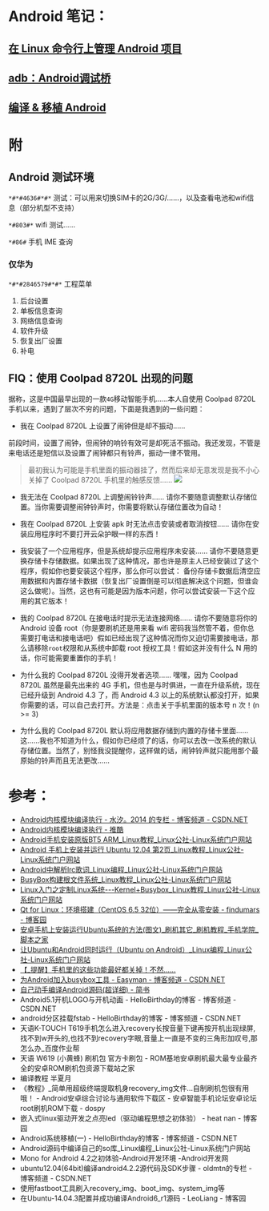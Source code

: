 <link href="../../css/style.css" rel="stylesheet" type="text/css" />

# Android 笔记：
## [在 Linux 命令行上管理 Android 项目](android/android_apk.md)
## [adb：Android调试桥](android/android_tools.md)
## [编译 & 移植 Android](android/compier_android.md)

# 附
## Android 测试环境

`*#*#4636#*#*` 测试：可以用来切换SIM卡的2G/3G/……，以及查看电池和wifi信息（部分机型不支持）

`*#803#*`  wifi 测试……

`*#86#` 手机 IME 查询


### 仅华为

`*#*#2846579#*#*` 工程菜单
1. 后台设置
2. 单板信息查询
3. 网络信息查询
4. 软件升级
5. 恢复出厂设置
6. 补电

## FIQ：使用 Coolpad 8720L 出现的问题

据称，这是中国最早出现的一款`4G`移动智能手机……本人自使用 Coolpad 8720L 手机以来，遇到了层次不穷的问题，下面是我遇到的一些问题：

+ 我在 Coolpad 8720L 上设置了闹钟但是却不振动……


 前段时间，设置了闹钟，但闹钟的响铃有效可是却死活不振动。我还发现，不管是来电话还是短信以及设置了闹钟都只有铃声，振动一律不管用。

>   最初我认为可能是手机里面的振动器挂了，然而后来却无意发现是我不小心关掉了 Coolpad 8720L 手机里的触感反馈……
![](http://upload-images.jianshu.io/upload_images/6357881-8b17fc550799f71a.png?imageMogr2/auto-orient/strip%7CimageView2/2/w/1240)

+ 我无法在 Coolpad 8720L 上调整闹铃铃声……
请你不要随意调整默认存储位置。当你需要调整闹钟铃声时，你需要将默认存储位置改为自动！

+ 我在 Coolpad 8720L 上安装 apk 时无法点击安装或者取消按钮……
请你在安装应用程序时不要打开云朵护眼一样的东西！

+ 我安装了一个应用程序，但是系统却提示应用程序未安装……
请你不要随意更换存储卡存储数据。如果出现了这种情况，那也许是原主人已经安装过了这个程序，假如你也要安装这个程序，那么你可以尝试： 
备份存储卡数据后清空应用数据和内置存储卡数据（恢复出厂设置倒是可以彻底解决这个问题，但谁会这么做呢）。当然，这也有可能是因为版本问题，你可以尝试安装一下这个应用的其它版本！

+ 我的 Coolpad 8720L 在接电话时提示无法连接网络……
请你不要随意将你的 Android 设备 root（你是要刷机还是用来看 wifi 密码我当然管不着，但你总需要打电话和接电话吧）假如已经出现了这种情况而你又迫切需要接电话，那么请移除`root`权限和从系统中卸载 root 授权工具！假如这并没有什么 N 用的话，你可能需要重置你的手机！

+ 为什么我的 Coolpad 8720L 没得开发者选项……
嘿嘿，因为 Coolpad 8720L 虽然是最先出来的 4G 手机，但也是与时俱进，一直在升级系统，现在已经升级到 Android 4.3 了，而 Android 4.3 以上的系统默认都没打开，如果你需要的话，可以自己去打开。方法是：点击关于手机里面的版本号 n 次！(n >= 3)

+ 为什么我的 Coolpad 8720L 默认将应用数据存储到内置的存储卡里面……
这……我也不知道为什么，假如你已经烦了的话，你可以去改一改系统的默认存储位置。当然了，别怪我没提醒你，这样做的话，闹钟铃声就只能用那个最原始的铃声而且无法更改……

# 参考：

+ [Android内核模块编译执行 - 水汐。2014 的专栏 - 博客频道 - CSDN.NET](http://blog.csdn.net/qq1084283172/article/details/56958136)
+ [Android内核模块编译执行 - 推酷](http://www.tuicool.com/articles/E3ARJzi)
+ [Android手机安装原版BT5 ARM_Linux教程_Linux公社-Linux系统门户网站](http://www.linuxidc.com/Linux/2012-08/67591.htm)
+ [Android 手机上安装并运行 Ubuntu 12.04 第2页_Linux教程_Linux公社-Linux系统门户网站](http://www.linuxidc.com/Linux/2013-05/84014p2.htm)
+ [Android中解析lrc歌词_Linux编程_Linux公社-Linux系统门户网站](http://www.linuxidc.com/Linux/2012-07/64755.htm)
+ [BusyBox构建根文件系统_Linux教程_Linux公社-Linux系统门户网站](http://www.linuxidc.com/Linux/2015-08/121320.htm)
+ [Linux入门之定制Linux系统---Kernel+Busybox_Linux教程_Linux公社-Linux系统门户网站](http://www.linuxidc.com/Linux/2014-04/99473.htm)
+ [Qt for Linux：环境搭建（CentOS 6.5 32位）——完全从零安装 - findumars - 博客园](http://www.cnblogs.com/findumars/p/5034623.html)
+ [安卓手机上安装运行Ubuntu系统的方法(图文)_刷机其它_刷机教程_手机学院_脚本之家](http://www.jb51.net/shuajijiaocheng/133097.html)
+ [让Ubuntu和Android同时运行（Ubuntu on Android）_Linux编程_Linux公社-Linux系统门户网站](http://www.linuxidc.com/Linux/2012-05/59599.htm)
+ [【_提醒】手机里的这些功能最好都关掉！不然......](http://www.360doc.com/content/16/0119/15/28041906_529100992.shtml)
+ [为Android加入busybox工具 - Easyman - 博客频道 - CSDN.NET](http://blog.csdn.net/liaoshengjiong/article/details/3957725)
+ [自己动手编译Android源码(超详细) - 简书](http://www.jianshu.com/p/367f0886e62b)
+ Android5.1开机LOGO与开机动画 - HelloBirthday的博客 - 博客频道 - CSDN.NET
+ android分区挂载fstab - HelloBirthday的博客 - 博客频道 - CSDN.NET
+ 天语K-TOUCH T619手机怎么进入recovery长按音量下键再按开机出现绿屏,找不到w开头的,也找不到recovery字眼,音量上一直是不变的三角形加叹号,那怎么办_百度作业帮
+ 天语 W619 (小黄蜂) 刷机包 官方卡刷包 - ROM基地安卓刷机最大最专业最齐全的安卓ROM刷机包资源下载站之家
+ 编译教程  半夏月
+ 《教程》_简单用超级终端提取机身recovery_img文件…自制刷机包很有用哦！ - Android安卓综合讨论与通用软件下载区 - 安卓智能手机论坛安卓论坛root刷机ROM下载 - dospy
+ 嵌入式linux驱动开发之点亮led（驱动编程思想之初体验） - heat nan - 博客园
+ Android系统移植(一) - HelloBirthday的博客 - 博客频道 - CSDN.NET
+ Android源码中编译自己的so库_Linux编程_Linux公社-Linux系统门户网站
+ Mono for Android 4.2之初体验-Android开发环境 -Android开发网
+ ubuntu12.04(64bit)编译android4.2.2源代码及SDK步骤 - oldmtn的专栏 - 博客频道 - CSDN.NET
+ 使用fastboot工具刷入recovery_img、boot_img、system_img等
+ 在Ubuntu-14.04.3配置并成功编译Android6_r1源码 - LeoLiang - 博客园
